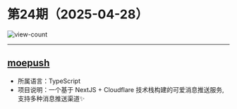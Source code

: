 # 第24期（2025-04-28）

![view-count](https://count.getloli.com/@xiaoxuan6-weekly-20250428)

---
## [moepush](https://github.com/beilunyang/moepush)
- 所属语言：TypeScript
- 项目说明：一个基于 NextJS + Cloudflare 技术栈构建的可爱消息推送服务, 支持多种消息推送渠道✨
